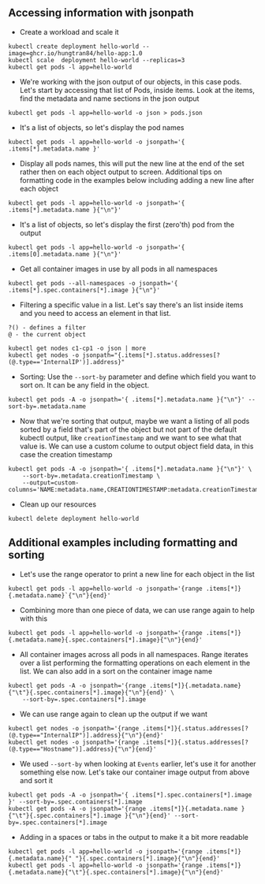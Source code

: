 
## Accessing information with jsonpath
- Create a workload and scale it
```
kubectl create deployment hello-world --image=ghcr.io/hungtran84/hello-app:1.0
kubectl scale  deployment hello-world --replicas=3
kubectl get pods -l app=hello-world
```

- We're working with the json output of our objects, in this case pods.
Let's start by accessing that list of Pods, inside items.
Look at the items, find the metadata and name sections in the json output
```
kubectl get pods -l app=hello-world -o json > pods.json 
```

- It's a list of objects, so let's display the pod names
```
kubectl get pods -l app=hello-world -o jsonpath='{ .items[*].metadata.name }'
```

- Display all pods names, this will put the new line at the end of the set rather then on each object output to screen.
Additional tips on formatting code in the examples below including adding a new line after each object
```
kubectl get pods -l app=hello-world -o jsonpath='{ .items[*].metadata.name }{"\n"}'
```

- It's a list of objects, so let's display the first (zero'th) pod from the output
```
kubectl get pods -l app=hello-world -o jsonpath='{ .items[0].metadata.name }{"\n"}'
```

- Get all container images in use by all pods in all namespaces
```
kubectl get pods --all-namespaces -o jsonpath='{ .items[*].spec.containers[*].image }{"\n"}'
```

- Filtering a specific value in a list.
Let's say there's an list inside items and you need to access an element in that list.
```
?() - defines a filter
@ - the current object
```

```
kubectl get nodes c1-cp1 -o json | more
kubectl get nodes -o jsonpath="{.items[*].status.addresses[?(@.type=='InternalIP')].address}"
```

- Sorting:
Use the `--sort-by` parameter and define which field you want to sort on. It can be any field in the object.
```
kubectl get pods -A -o jsonpath='{ .items[*].metadata.name }{"\n"}' --sort-by=.metadata.name
```

- Now that we're sorting that output, maybe we want a listing of all pods sorted by a field that's part of the object but not part of the default kubectl output, like `creationTimestamp` and we want to see what that value is.
We can use a custom colume to output object field data, in this case the creation timestamp
```
kubectl get pods -A -o jsonpath='{ .items[*].metadata.name }{"\n"}' \
    --sort-by=.metadata.creationTimestamp \
    --output=custom-columns='NAME:metadata.name,CREATIONTIMESTAMP:metadata.creationTimestamp'
```

- Clean up our resources
```
kubectl delete deployment hello-world 
```


## Additional examples including formatting and sorting

- Let's use the range operator to print a new line for each object in the list
```
kubectl get pods -l app=hello-world -o jsonpath='{range .items[*]}{.metadata.name}`{"\n"}{end}'
```

- Combining more than one piece of data, we can use range again to help with this
```
kubectl get pods -l app=hello-world -o jsonpath='{range .items[*]}{.metadata.name}{.spec.containers[*].image}{"\n"}{end}'
```

- All container images across all pods in all namespaces.
Range iterates over a list performing the formatting operations on each element in the list.
We can also add in a sort on the container image name
```
kubectl get pods -A -o jsonpath='{range .items[*]}{.metadata.name}{"\t"}{.spec.containers[*].image}{"\n"}{end}' \
    --sort-by=.spec.containers[*].image
```

- We can use range again to clean up the output if we want
```
kubectl get nodes -o jsonpath='{range .items[*]}{.status.addresses[?(@.type=="InternalIP")].address}{"\n"}{end}'
kubectl get nodes -o jsonpath='{range .items[*]}{.status.addresses[?(@.type=="Hostname")].address}{"\n"}{end}'
```

- We used `--sort-by` when looking at `Events` earlier, let's use it for another something else now.
Let's take our container image output from above and sort it
```
kubectl get pods -A -o jsonpath='{ .items[*].spec.containers[*].image }' --sort-by=.spec.containers[*].image
kubectl get pods -A -o jsonpath='{range .items[*]}{.metadata.name }{"\t"}{.spec.containers[*].image }{"\n"}{end}' --sort-by=.spec.containers[*].image
```

- Adding in a spaces or tabs in the output to make it a bit more readable
```
kubectl get pods -l app=hello-world -o jsonpath='{range .items[*]}{.metadata.name}{" "}{.spec.containers[*].image}{"\n"}{end}'
kubectl get pods -l app=hello-world -o jsonpath='{range .items[*]}{.metadata.name}{"\t"}{.spec.containers[*].image}{"\n"}{end}'
```